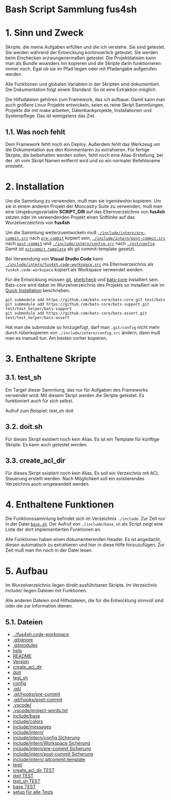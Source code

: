 Bash Script Sammlung fus4sh
===========================
# 1. Sinn und Zweck
Skripte, die meine Aufgaben erfüllen und die ich verstehe.
Sie sind getestet. Sie werden während der Entwicklung kontinuierlich getestet.
Sie werden beim Einchecken erzwungenermaßen getestet.
Die Projektdateien kann man als Bundle woanders hin kopieren und die Skripte
darin funktionieren immer noch. Egal ob sie im Pfad liegen oder mit Pfadangabe
aufgerufen werden.

Alle Funktionen und globalen Variablen in der Skripten sind dokumentiert. Die
Dokumentation folgt einem Standard. So ist eine Extraktion möglich.

Die Hilfsdateien gehören zum Framework, das ich aufbaue. Damit kann man auch
größere Linux Projekte entwickeln, seien es reine Skript Sammlungen, Projekte
die mit make arbeiten, Datenbankprojekte, Installationen und Systempflege. Das
ist wenigstens das Ziel.

## 1.1. Was noch fehlt
Dem Framework fehlt noch ein Deploy. Außerdem fehlt das Werkzeug um die
Dokumentation aus den Kommentaren zu extrahieren. Für fertige Skripte, die
beibehalten werden sollen, fehlt noch eine Alias-Erstellung, bei der .sh vom
Skript Namen entfernt wird und so ein normaler Befehlsname entsteht.

# 2. Installation

Um die Sammlung zu verwenden, muß man sie irgendwohin kopieren. Um sie in einem anderen Projekt der Moncastry Suite zu verwenden, muß man eine Umgebungsvariable **SCRIPT_DIR** auf das Elternverzeichnis von **fus4sh** setzen oder im verwendenden Projekt einen Softlinke auf das Wurzelverzeichnis von **fus4sh**

Um die Sammlung weiterzuentwickeln muß [`./include/intern/pre-commit.src`](./include/intern/pre-commit.src) nach [`pre-commit`](./.git/hooks/pre-commit) kopiert sein, [`./include/intern/post-commit.src`](./include/intern/post-commit.src) nach [`post-commit`](./.git/hooks/post-commit) und [`./include/intern/config.src`](./include/intern/config.src) nach [`./git/config`](.git/config). Damit ist [`gitcommit.template`](./include/intern/gitcommit.template) als git commit-template gesetzt.

 Bei Verwendung von **Visual Studio Code** kann [`./include/intern/fus4sh.code-workspace.src`](./include/intern/fus4sh.code-workspace.src) ins Elternverzeichnis als `fus4sh.code-workspace` kopiert als Workspace  verwendet werden.


Für die Entwicklung müssen [git](https://git-scm.com/), [shellcheck](https://www.shellcheck.net/) und [bats-core](https://bats-core.readthedocs.io/en/stable/index.html)  installiert sein. Bats-core wird dabei im Wurzelverzeichnis des Projekts so installiert wie im [Quick Installation](https://bats-core.readthedocs.io/en/stable/tutorial.html#quick-installation) beschrieben.

```
git submodule add https://github.com/bats-core/bats-core.git test/bats
git submodule add https://github.com/bats-core/bats-support.git test/test_helper/bats-support
git submodule add https://github.com/bats-core/bats-assert.git test/test_helper/bats-assert
```
Hat man die submodule so hinzugefügt, darf man  `.git/config` nicht mehr durch rüberkopieren von `./include/intern/config.src` ändern, dann muß man es manuell tun. Am besten vorher kopieren.



# 3. Enthaltene Skripte
## 3.1. test_sh
Ein Target dieser Sammlung, das nur für Aufgaben des Frameworks verwendet wird:
Mit diesem Skript werden die Skripte getestet. Es funktioniert auch für sich
selbst.

Aufruf zum Beispiel: test_sh doit

## 3.2. doit.sh
Für dieses Skript existiert noch kein Alias. Es ist ein Template für künftige
Skripte. Es kann auch getestet werden.

## 3.3. create_acl_dir
Für dieses Skript existiert noch kein Alias. Es soll ein Verzeichnis mit ACL
Steuerung erstellt werden. Nach Möglichkeit soll ein existierendes Verzeichnis
auch umgewandelt werden.

# 4. Enthaltene Funktionen

Die Funktionssammlung befindet sich im Verzeichnis `./include`. Zur Zeit nur in der Datei [`base.sh`](./include/base.sh). Der Aufruf von `./include/base.sh` als Script zeigt eine Liste der dort implementierten Funktionen an.

Alle Funktionen haben einen dokumentierenden Header. Es ist angedacht, diesen automatisch zu extrahieren und hier in diese Hilfe hinzuzufügen. Zur Zeit muß man ihn noch in der Datei lesen.

# 5. Aufbau
Im Wurzelverzeichnis liegen direkt ausführbaren Skripte. Im Verzeichnis include/
liegen Dateien mit Funktionen.

Alle anderen Dateien sind Hilfsdateien, die für die Entwicklung sinnvoll sind
oder die zur Information dienen.

## 5.1. Dateien
- [../fus4sh.code-workspace](../fus4sh.code-workspace)
- [.gitignore](.gitignore)
- [.gitmodules](.gitmodules)
- [help](help.md)
- [README](README.md)
- [Version](Version.md)
- [create_acl_dir](create_acl_dir.sh)
- [doit](doit.sh)
- [test_sh](test_sh.sh)
- [config](.git/config)
- [.git/](.git/)
- [.git/hooks/pre-commit](.git/hooks/pre-commit)
- [.git/hooks/post-commit](.git/hooks/post-commit)
- [.vscode/](.vscode/)
- [.vscode/project-words.txt](.vscode/project-words.txt)
- [include/base](include/base.sh)
- [include/colors](include/colors.dat)
- [include/messages](include/messages.dat)
- [include/intern/](include/intern/)
- [include/intern/config Sicherung](include/intern/config.src)
- [include/intern/Workspace Sicherung](include/intern/fus4sh.code-workspace.src)
- [include/intern/pre-commit Sicherung](include/intern/pre-commit.src)
- [include/intern/post-commit Sicherung](include/intern/post-commit.src)
- [include/intern/.gitcommit.template](include/intern/.gitcommit.template)
- [test/](test/)
- [create_acl_dir TEST](test/create_acl_dir.bats)
- [doit TEST](test/doit.bats)
- [test_sh TEST](test/test_sh.bats)
- [base TEST](test/include/base.bats)
- [setup für alle Tests](test/test_helper/common-setup.bash)


